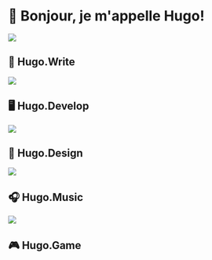 # 👋 Bonjour, je m'appelle Hugo!

![](./Hugo.Image/6.jpg)

## 📜 Hugo.Write

![](./Hugo.Image/3.jpg)

## 🖥️ Hugo.Develop

![](./Hugo.Image/5.jpg)

## 📏 Hugo.Design

![](./Hugo.Image/10.jpg)

## 🎧 Hugo.Music

![](./Hugo.Image/7.jpg)

## 🎮 Hugo.Game


